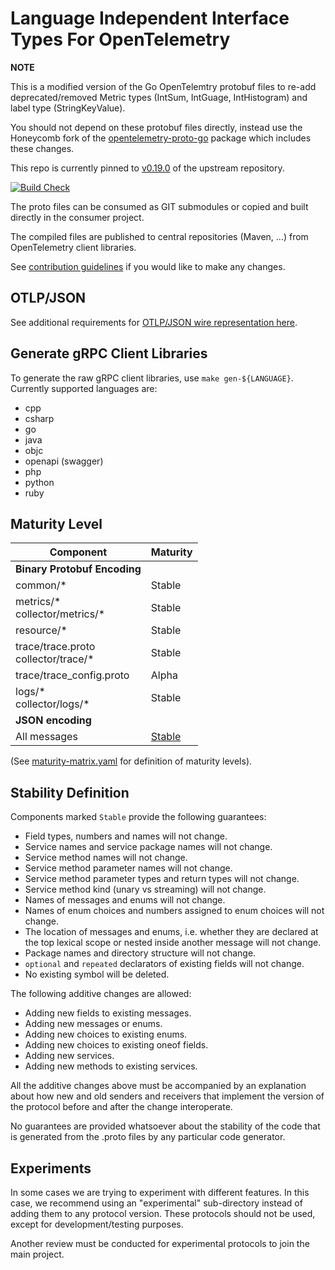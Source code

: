 # Language Independent Interface Types For OpenTelemetry

**NOTE**

This is a modified version of the Go OpenTelemtry protobuf files to re-add deprecated/removed Metric types (IntSum, IntGuage, IntHistogram) and label type (StringKeyValue).

You should not depend on these protobuf files directly, instead use the Honeycomb fork of the [opentelemetry-proto-go](https://github.com/honeycombio/opentelemetry-proto-go) package which includes these changes.

This repo is currently pinned to [v0.19.0](https://github.com/open-telemetry/opentelemetry-proto/tree/v0.19.0) of the upstream repository.

[![Build Check](https://github.com/open-telemetry/opentelemetry-proto/workflows/Build%20Check/badge.svg?branch=main)](https://github.com/open-telemetry/opentelemetry-proto/actions?query=workflow%3A%22Build+Check%22+branch%3Amain)

The proto files can be consumed as GIT submodules or copied and built directly in the consumer project.

The compiled files are published to central repositories (Maven, ...) from OpenTelemetry client libraries.

See [contribution guidelines](CONTRIBUTING.md) if you would like to make any changes.

## OTLP/JSON

See additional requirements for [OTLP/JSON wire representation here](https://github.com/open-telemetry/opentelemetry-specification/blob/main/specification/protocol/otlp.md#json-protobuf-encoding).

## Generate gRPC Client Libraries

To generate the raw gRPC client libraries, use `make gen-${LANGUAGE}`. Currently supported languages are:

* cpp
* csharp
* go
* java
* objc
* openapi (swagger)
* php
* python
* ruby

## Maturity Level

Component                            | Maturity                                                                                                                                |
-------------------------------------|-----------------------------------------------------------------------------------------------------------------------------------------|
**Binary Protobuf Encoding**         |                                                                                                                                         |
common/*                             | Stable                                                                                                                                  |
metrics/\*<br>collector/metrics/*    | Stable                                                                                                                                  |
resource/*                           | Stable                                                                                                                                  |
trace/trace.proto<br>collector/trace/* | Stable                                                                                                                                  |
trace/trace_config.proto             | Alpha                                                                                                                                   |
logs/\*<br>collector/logs/*          | Stable                                                                                                                                  |
**JSON encoding**                    |                                                                                                                                         |
All messages                         | [Stable](https://github.com/open-telemetry/opentelemetry-specification/blob/main/specification/protocol/otlp.md#json-protobuf-encoding) |

(See [maturity-matrix.yaml](https://github.com/open-telemetry/community/blob/47813530864b9fe5a5146f466a58bd2bb94edc72/maturity-matrix.yaml#L57)
for definition of maturity levels).

## Stability Definition

Components marked `Stable` provide the following guarantees:

- Field types, numbers and names will not change.
- Service names and service package names will not change.
- Service method names will not change.
- Service method parameter names will not change.
- Service method parameter types and return types will not change.
- Service method kind (unary vs streaming) will not change.
- Names of messages and enums will not change.
- Names of enum choices and numbers assigned to enum choices will not change.
- The location of messages and enums, i.e. whether they are declared at the top lexical
  scope or nested inside another message will not change.
- Package names and directory structure will not change.
- `optional` and `repeated` declarators of existing fields will not change.
- No existing symbol will be deleted.

The following additive changes are allowed:

- Adding new fields to existing messages.
- Adding new messages or enums.
- Adding new choices to existing enums.
- Adding new choices to existing oneof fields.
- Adding new services.
- Adding new methods to existing services.

All the additive changes above must be accompanied by an explanation about how
new and old senders and receivers that implement the version of the protocol
before and after the change interoperate.

No guarantees are provided whatsoever about the stability of the code that
is generated from the .proto files by any particular code generator.

## Experiments

In some cases we are trying to experiment with different features. In this case,
we recommend using an "experimental" sub-directory instead of adding them to any
protocol version. These protocols should not be used, except for
development/testing purposes.

Another review must be conducted for experimental protocols to join the main project.
